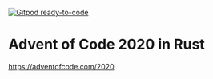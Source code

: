 [![Gitpod ready-to-code](https://img.shields.io/badge/Gitpod-ready--to--code-blue?logo=gitpod)](https://gitpod.io/#https://github.com/janne/aoc-2020)

# Advent of Code 2020 in Rust

https://adventofcode.com/2020